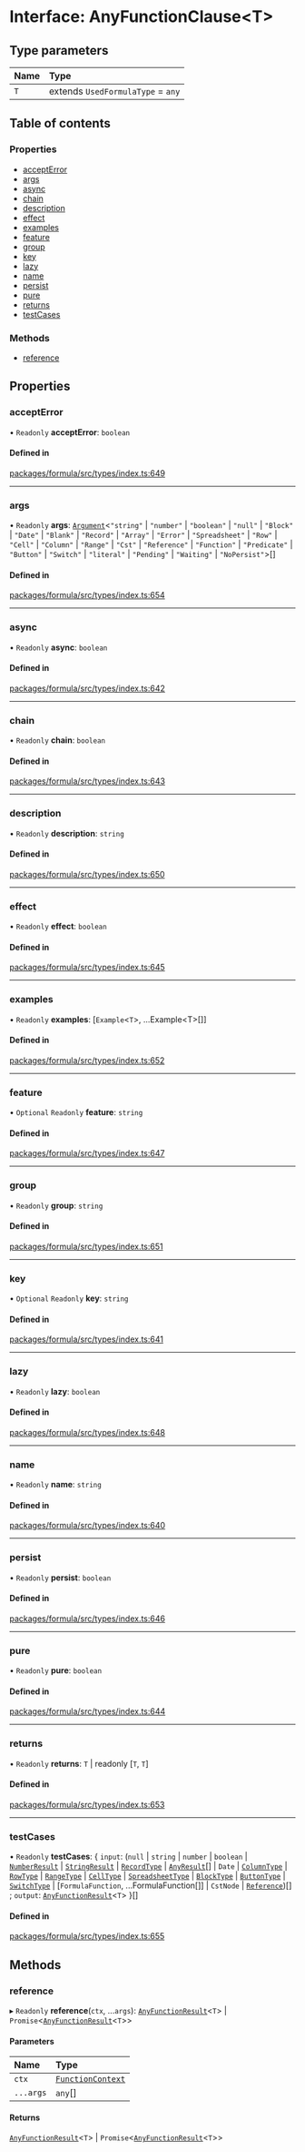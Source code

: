 # Interface: AnyFunctionClause<T\>

## Type parameters

| Name | Type                              |
| :--- | :-------------------------------- |
| `T`  | extends `UsedFormulaType` = `any` |

## Table of contents

### Properties

- [acceptError](AnyFunctionClause.md#accepterror)
- [args](AnyFunctionClause.md#args)
- [async](AnyFunctionClause.md#async)
- [chain](AnyFunctionClause.md#chain)
- [description](AnyFunctionClause.md#description)
- [effect](AnyFunctionClause.md#effect)
- [examples](AnyFunctionClause.md#examples)
- [feature](AnyFunctionClause.md#feature)
- [group](AnyFunctionClause.md#group)
- [key](AnyFunctionClause.md#key)
- [lazy](AnyFunctionClause.md#lazy)
- [name](AnyFunctionClause.md#name)
- [persist](AnyFunctionClause.md#persist)
- [pure](AnyFunctionClause.md#pure)
- [returns](AnyFunctionClause.md#returns)
- [testCases](AnyFunctionClause.md#testcases)

### Methods

- [reference](AnyFunctionClause.md#reference)

## Properties

### <a id="accepterror" name="accepterror"></a> acceptError

• `Readonly` **acceptError**: `boolean`

#### Defined in

[packages/formula/src/types/index.ts:649](https://github.com/mashcard/mashcard/blob/main/packages/formula/src/types/index.ts#L649)

---

### <a id="args" name="args"></a> args

• `Readonly` **args**: [`Argument`](Argument.md)<`"string"` \| `"number"` \| `"boolean"` \| `"null"` \| `"Block"` \| `"Date"` \| `"Blank"` \| `"Record"` \| `"Array"` \| `"Error"` \| `"Spreadsheet"` \| `"Row"` \| `"Cell"` \| `"Column"` \| `"Range"` \| `"Cst"` \| `"Reference"` \| `"Function"` \| `"Predicate"` \| `"Button"` \| `"Switch"` \| `"literal"` \| `"Pending"` \| `"Waiting"` \| `"NoPersist"`\>[]

#### Defined in

[packages/formula/src/types/index.ts:654](https://github.com/mashcard/mashcard/blob/main/packages/formula/src/types/index.ts#L654)

---

### <a id="async" name="async"></a> async

• `Readonly` **async**: `boolean`

#### Defined in

[packages/formula/src/types/index.ts:642](https://github.com/mashcard/mashcard/blob/main/packages/formula/src/types/index.ts#L642)

---

### <a id="chain" name="chain"></a> chain

• `Readonly` **chain**: `boolean`

#### Defined in

[packages/formula/src/types/index.ts:643](https://github.com/mashcard/mashcard/blob/main/packages/formula/src/types/index.ts#L643)

---

### <a id="description" name="description"></a> description

• `Readonly` **description**: `string`

#### Defined in

[packages/formula/src/types/index.ts:650](https://github.com/mashcard/mashcard/blob/main/packages/formula/src/types/index.ts#L650)

---

### <a id="effect" name="effect"></a> effect

• `Readonly` **effect**: `boolean`

#### Defined in

[packages/formula/src/types/index.ts:645](https://github.com/mashcard/mashcard/blob/main/packages/formula/src/types/index.ts#L645)

---

### <a id="examples" name="examples"></a> examples

• `Readonly` **examples**: [`Example`<`T`\>, ...Example<T\>[]]

#### Defined in

[packages/formula/src/types/index.ts:652](https://github.com/mashcard/mashcard/blob/main/packages/formula/src/types/index.ts#L652)

---

### <a id="feature" name="feature"></a> feature

• `Optional` `Readonly` **feature**: `string`

#### Defined in

[packages/formula/src/types/index.ts:647](https://github.com/mashcard/mashcard/blob/main/packages/formula/src/types/index.ts#L647)

---

### <a id="group" name="group"></a> group

• `Readonly` **group**: `string`

#### Defined in

[packages/formula/src/types/index.ts:651](https://github.com/mashcard/mashcard/blob/main/packages/formula/src/types/index.ts#L651)

---

### <a id="key" name="key"></a> key

• `Optional` `Readonly` **key**: `string`

#### Defined in

[packages/formula/src/types/index.ts:641](https://github.com/mashcard/mashcard/blob/main/packages/formula/src/types/index.ts#L641)

---

### <a id="lazy" name="lazy"></a> lazy

• `Readonly` **lazy**: `boolean`

#### Defined in

[packages/formula/src/types/index.ts:648](https://github.com/mashcard/mashcard/blob/main/packages/formula/src/types/index.ts#L648)

---

### <a id="name" name="name"></a> name

• `Readonly` **name**: `string`

#### Defined in

[packages/formula/src/types/index.ts:640](https://github.com/mashcard/mashcard/blob/main/packages/formula/src/types/index.ts#L640)

---

### <a id="persist" name="persist"></a> persist

• `Readonly` **persist**: `boolean`

#### Defined in

[packages/formula/src/types/index.ts:646](https://github.com/mashcard/mashcard/blob/main/packages/formula/src/types/index.ts#L646)

---

### <a id="pure" name="pure"></a> pure

• `Readonly` **pure**: `boolean`

#### Defined in

[packages/formula/src/types/index.ts:644](https://github.com/mashcard/mashcard/blob/main/packages/formula/src/types/index.ts#L644)

---

### <a id="returns" name="returns"></a> returns

• `Readonly` **returns**: `T` \| readonly [`T`, `T`]

#### Defined in

[packages/formula/src/types/index.ts:653](https://github.com/mashcard/mashcard/blob/main/packages/formula/src/types/index.ts#L653)

---

### <a id="testcases" name="testcases"></a> testCases

• `Readonly` **testCases**: { `input`: (`null` \| `string` \| `number` \| `boolean` \| [`NumberResult`](NumberResult.md) \| [`StringResult`](StringResult.md) \| [`RecordType`](RecordType.md) \| [`AnyResult`](../README.md#anyresult)[] \| `Date` \| [`ColumnType`](ColumnType.md) \| [`RowType`](RowType.md) \| [`RangeType`](RangeType.md) \| [`CellType`](CellType.md) \| [`SpreadsheetType`](SpreadsheetType.md) \| [`BlockType`](BlockType.md) \| [`ButtonType`](ButtonType.md) \| [`SwitchType`](SwitchType.md) \| [`FormulaFunction`, ...FormulaFunction[]] \| `CstNode` \| [`Reference`](../README.md#reference))[] ; `output`: [`AnyFunctionResult`](../README.md#anyfunctionresult)<`T`\> }[]

#### Defined in

[packages/formula/src/types/index.ts:655](https://github.com/mashcard/mashcard/blob/main/packages/formula/src/types/index.ts#L655)

## Methods

### <a id="reference" name="reference"></a> reference

▸ `Readonly` **reference**(`ctx`, ...`args`): [`AnyFunctionResult`](../README.md#anyfunctionresult)<`T`\> \| `Promise`<[`AnyFunctionResult`](../README.md#anyfunctionresult)<`T`\>\>

#### Parameters

| Name      | Type                                    |
| :-------- | :-------------------------------------- |
| `ctx`     | [`FunctionContext`](FunctionContext.md) |
| `...args` | `any`[]                                 |

#### Returns

[`AnyFunctionResult`](../README.md#anyfunctionresult)<`T`\> \| `Promise`<[`AnyFunctionResult`](../README.md#anyfunctionresult)<`T`\>\>
